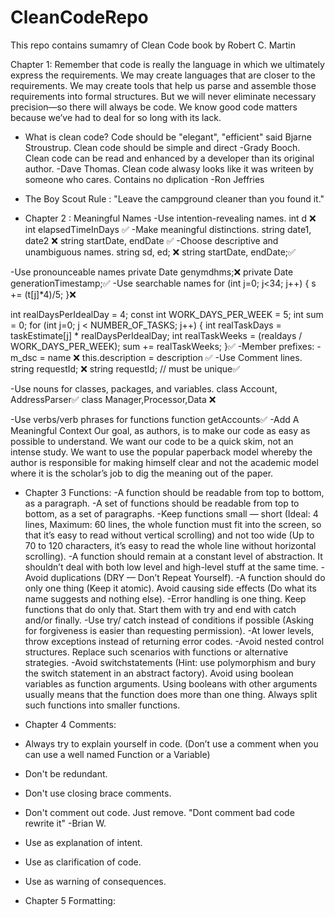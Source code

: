 # CleanCodeRepo
This repo contains sumamry of Clean Code book by Robert C. Martin

Chapter 1:
Remember that code is really the language in which we ultimately express the
requirements. We may create languages that are closer to the requirements. We may
create tools
that help us parse and assemble those requirements into formal structures. But we
will never eliminate necessary precision—so there will always be code.
We know good code matters because we’ve had to deal for so long with its lack.
- What is clean code?
Code should be "elegant", "efficient" said Bjarne Stroustrup. 
Clean code should be simple and direct -Grady Booch.
Clean code can be read and enhanced by a developer than its original author. -Dave Thomas.
Clean code alwasy looks like it was writeen by someone who cares.
Contains no dıplication -Ron Jeffries
- The Boy Scout Rule :
"Leave the campground cleaner than you found it."

- Chapter 2 : Meaningful Names
-Use intention-revealing names.
int d ❌
int elapsedTimeInDays ✅
-Make meaningful distinctions.
string date1, date2 ❌
string startDate, endDate ✅
-Choose descriptive and unambiguous names.
string sd, ed; ❌
string startDate, endDate;✅

-Use pronounceable names
private Date genymdhms;❌
private Date generationTimestamp;✅
-Use searchable names
for (int j=0; j<34; j++) {
s += (t[j]*4)/5;
}❌

int realDaysPerIdealDay = 4;
const int WORK_DAYS_PER_WEEK = 5;
int sum = 0;
for (int j=0; j < NUMBER_OF_TASKS; j++) {
int realTaskDays = taskEstimate[j] * realDaysPerIdealDay;
int realTaskWeeks = (realdays / WORK_DAYS_PER_WEEK);
sum += realTaskWeeks;
}✅
-Member prefixes:
-m_dsc = name ❌
this.description = description ✅
-Use Comment lines.
string requestId; ❌
string requestId; // must be unique✅

-Use nouns for classes, packages, and variables.
class Account, AddressParser✅
class Manager,Processor,Data ❌

-Use verbs/verb phrases for functions
function getAccounts✅
-Add A Meaningful Context
Our goal, as authors, is to make our code as easy as possible to understand. We want
our code to be a quick skim, not an intense study. We want to use the popular paperback
model whereby the author is responsible for making himself clear and not the academic
model where it is the scholar’s job to dig the meaning out of the paper.

- Chapter 3 Functions:
-A function should be readable from top to bottom, as a paragraph.
-A set of functions should be readable from top to bottom, as a set of paragraphs.
-Keep functions small — short (Ideal: 4 lines, Maximum: 60 lines, the whole function must fit into the screen, so that it’s easy to read without vertical scrolling) and not too wide (Up to 70 to 120 characters, it’s easy to read the whole line without horizontal scrolling).
-A function should remain at a constant level of abstraction. It shouldn’t deal with both low level and high-level stuff at the same time.
-Avoid duplications (DRY — Don’t Repeat Yourself).
-A function should do only one thing (Keep it atomic). Avoid causing side effects (Do what its name suggests and nothing else).
-Error handling is one thing. Keep functions that do only that. Start them with try and end with catch and/or finally.
-Use try/ catch instead of conditions if possible (Asking for forgiveness is easier than requesting permission).
-At lower levels, throw exceptions instead of returning error codes.
-Avoid nested control structures. Replace such scenarios with functions or alternative strategies.
-Avoid switchstatements (Hint: use polymorphism and bury the switch statement in an abstract factory).
Avoid using boolean variables as function arguments. Using booleans with other arguments usually means that the function does more than one thing. Always split such functions into smaller functions.
- Chapter 4 Comments: 
- Always try to explain yourself in code. (Don’t use a comment when you can use a well named Function or a Variable)
- Don't be redundant.

- Don't use closing brace comments.
- Don't comment out code. Just remove. "Dont comment bad code rewrite it" -Brian W.
- Use as explanation of intent.
- Use as clarification of code.
- Use as warning of consequences.

- Chapter 5 Formatting:
